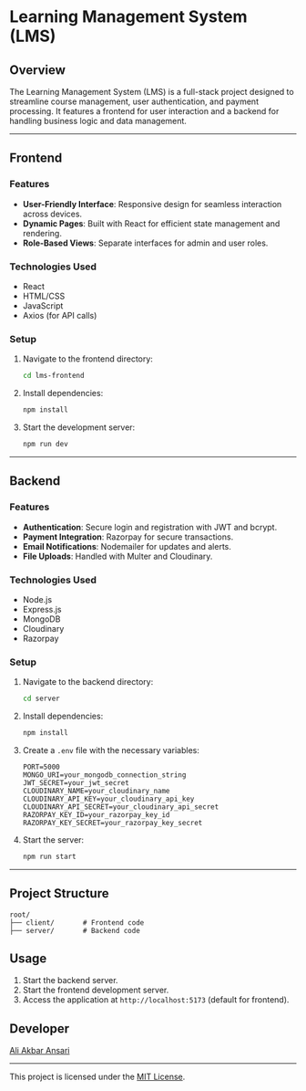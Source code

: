 # Learning Management System (LMS)

## Overview
The Learning Management System (LMS) is a full-stack project designed to streamline course management, user authentication, and payment processing. It features a frontend for user interaction and a backend for handling business logic and data management.

---

## Frontend

### Features
- **User-Friendly Interface**: Responsive design for seamless interaction across devices.
- **Dynamic Pages**: Built with React for efficient state management and rendering.
- **Role-Based Views**: Separate interfaces for admin and user roles.

### Technologies Used
- React
- HTML/CSS
- JavaScript
- Axios (for API calls)

### Setup
1. Navigate to the frontend directory:
   ```bash
   cd lms-frontend
   ```
2. Install dependencies:
   ```bash
   npm install
   ```
3. Start the development server:
   ```bash
   npm run dev
   ```

---

## Backend

### Features
- **Authentication**: Secure login and registration with JWT and bcrypt.
- **Payment Integration**: Razorpay for secure transactions.
- **Email Notifications**: Nodemailer for updates and alerts.
- **File Uploads**: Handled with Multer and Cloudinary.

### Technologies Used
- Node.js
- Express.js
- MongoDB
- Cloudinary
- Razorpay


### Setup
1. Navigate to the backend directory:
   ```bash
   cd server
   ```
2. Install dependencies:
   ```bash
   npm install
   ```
3. Create a `.env` file with the necessary variables:
   ```env
   PORT=5000
   MONGO_URI=your_mongodb_connection_string
   JWT_SECRET=your_jwt_secret
   CLOUDINARY_NAME=your_cloudinary_name
   CLOUDINARY_API_KEY=your_cloudinary_api_key
   CLOUDINARY_API_SECRET=your_cloudinary_api_secret
   RAZORPAY_KEY_ID=your_razorpay_key_id
   RAZORPAY_KEY_SECRET=your_razorpay_key_secret
   ```
4. Start the server:
   ```bash
   npm run start
   ```

---

## Project Structure
```
root/
├── client/       # Frontend code
├── server/       # Backend code
```

## Usage
1. Start the backend server.
2. Start the frontend development server.
3. Access the application at `http://localhost:5173` (default for frontend).

## Developer
[Ali Akbar Ansari](https://github.com/ansarialiakbar)

---
This project is licensed under the [MIT License](LICENSE).

